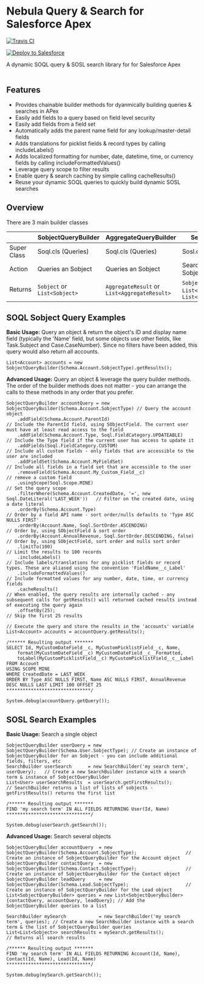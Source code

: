 # Nebula Query & Search for Salesforce Apex
[![Travis CI](https://img.shields.io/travis/jongpie/NebulaQueryAndSearch/master.svg)](https://travis-ci.org/jongpie/NebulaQueryAndSearch)

<a href="https://githubsfdeploy.herokuapp.com" target="_blank">
    <img alt="Deploy to Salesforce" src="https://raw.githubusercontent.com/afawcett/githubsfdeploy/master/deploy.png">
</a>

A dynamic SOQL query & SOSL search library for for Salesforce Apex<br /><br />

## Features
* Provides chainable builder methods for dyanmically building queries & searches in APex
* Easily add fields to a query based on field level security
* Easily add fields from a field set
* Automatically adds the parent name field for any lookup/master-detail fields
* Adds translations for picklist fields & record types by calling includeLabels()
* Adds localized formatting for number, date, datetime, time, or currency fields by calling includeFormattedValues()
* Leverage query scope to filter results
* Enable query & search caching by simple calling cacheResults()
* Reuse your dynamic SOQL queries to quickly build dynamic SOSL searches

## Overview
There are 3 main builder classes

 &nbsp; | SobjectQueryBuilder | AggregateQueryBuilder | SearchBuilder
------- | --------------------|-----------------------|--------------
Super Class | Soql.cls (Queries) | Soql.cls (Queries) | Sosl.cls (Searches) | -
Action | Queries an Sobject | Queries an Sobject | Searches 1 or more Sobjects
Returns | `Sobject` or `List<Sobject>` | `AggregateResult` or `List<AggregateResult>` | `Sobject`, `List<Sobject>` or `List<List<Sobject>>`

## SOQL Sobject Query Examples
**Basic Usage:** Query an object & return the object's ID and display name field (typically the 'Name' field, but some objects use other fields, like Task.Subject and Case.CaseNumber). Since no filters have been added, this query would also return all accounts.

```
List<Account> accounts = new SobjectQueryBuilder(Schema.Account.SobjectType).getResults();
```

**Advanced Usage:** Query an object & leverage the query builder methods. The order of the builder methods does not matter - you can arrange the calls to these methods in any order that you prefer.

```
SobjectQueryBuilder accountQuery = new SobjectQueryBuilder(Schema.Account.SobjectType) // Query the account object
    .addField(Schema.Account.ParentId)                                                 // Include the ParentId field, using SObjectField. The current user must have at least read access to the field
    .addField(Schema.Account.Type, Soql.FieldCategory.UPDATEABLE)                      // Include the Type field if the current user has access to update it
    .addFields(Soql.FieldCategory.CUSTOM)                                              // Include all custom fields - only fields that are accessible to the user are included
    .addFieldSet(Schema.Account.MyFieldSet)                                            // Include all fields in a field set that are accessible to the user
    .removeField(Schema.Account.My_Custom_Field__c)                                    // remove a custom field
    .usingScope(Soql.Scope.MINE)                                                       // Set the query scope
    .filterWhere(Schema.Account.CreatedDate, '=', new Soql.DateLiteral('LAST_WEEK'))   // Filter on the created date, using a date literal
    .orderBy(Schema.Account.Type)                                                      // Order by a field API name - sort order/nulls defaults to 'Type ASC NULLS FIRST'
    .orderBy(Account.Name, Soql.SortOrder.ASCENDING)                                   // Order by, using SObjectField & sort order
    .orderBy(Account.AnnualRevenue, Soql.SortOrder.DESCENDING, false)                  // Order by, using SObjectField, sort order and nulls sort order
    .limitTo(100)                                                                      // Limit the results to 100 records
    .includeLabels()                                                                   // Include labels/translations for any picklist fields or record types. These are aliased using the convention 'FieldName__c_Label'
    .includeFormattedValues()                                                          // Include formatted values for any number, date, time, or currency fields
    .cacheResults()                                                                    // When enabled, the query results are internally cached - any subsequent calls for getResults() will returned cached results instead of executing the query again
    .offsetBy(25);                                                                     // Skip the first 25 results

// Execute the query and store the results in the 'accounts' variable
List<Account> accounts = accountQuery.getResults();

/****** Resulting output *******
SELECT Id, MyCustomDateField__c, MyCustomPicklistField__c, Name,
    format(MyCustomDateField__c) MyCustomDateField__c__Formatted,
    toLabel(MyCustomPicklistField__c) MyCustomPicklistField__c__Label
FROM Account
USING SCOPE MINE
WHERE CreatedDate = LAST_WEEK
ORDER BY Type ASC NULLS FIRST, Name ASC NULLS FIRST, AnnualRevenue DESC NULLS LAST LIMIT 100 OFFSET 25
*******************************/

System.debug(accountQuery.getQuery());
```

## SOSL Search Examples
**Basic Usage:** Search a single object

```
SobjectQueryBuilder userQuery = new SobjectQueryBuilder(Schema.User.SobjectType); // Create an instance of SobjectQueryBuilder for an Sobject - you can include additional fields, filters, etc
SearchBuilder userSearch      = new SearchBuilder('my search term', userQuery);   // Create a new SearchBuilder instance with a search term & instance of SobjectQueryBuilder
List<User> userSearchResults  = userSearch.getFirstResults();                     // SearchBuilder returns a list of lists of sobjects - getFirstResults() returns the first list

/****** Resulting output *******
FIND 'my search term' IN ALL FIELDS RETURNING User(Id, Name)
*******************************/

System.debug(userSearch.getSearch());
```

**Advanced Usage:** Search several objects

```
SobjectQueryBuilder accountQuery  = new SobjectQueryBuilder(Schema.Account.SobjectType);                  // Create an instance of SobjectQueryBuilder for the Account object
SobjectQueryBuilder contactQuery  = new SobjectQueryBuilder(Schema.Contact.SobjectType);                  // Create an instance of SobjectQueryBuilder for the Contact object
SobjectQueryBuilder leadQuery     = new SobjectQueryBuilder(Schema.Lead.SobjectType);                     // Create an instance of SobjectQueryBuilder for the Lead object
List<SobjectQueryBuilder> queries = new List<SobjectQueryBuilder>{contactQuery, accountQuery, leadQuery}; // Add the SobjectQueryBuilder queries to a list

SearchBuilder mySearch            = new SearchBuilder('my search term', queries); // Create a new SearchBuilder instance with a search term & the list of SobjectQueryBuilder queries
List<List<Sobject>> searchResults = mySearch.getResults();                        // Returns all search results

/****** Resulting output *******
FIND 'my search term' IN ALL FIELDS RETURNING Account(Id, Name), Contact(Id, Name), Lead(Id, Name)
*******************************/

System.debug(mySearch.getSearch());
```
